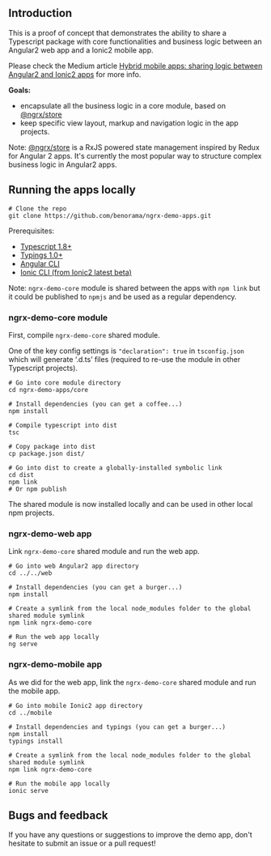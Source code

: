 
## Introduction

This is a proof of concept that demonstrates the ability to share a Typescript package with core functionalities and business logic between an Angular2 web app and a Ionic2 mobile app.

Please check the Medium article [Hybrid mobile apps: sharing logic between Angular2 and Ionic2 apps]() for more info.

**Goals:**

* encapsulate all the business logic in a core module, based on [@ngrx/store](https://github.com/ngrx/store)
* keep specific view layout, markup and navigation logic in the app projects.

Note: [@ngrx/store](https://github.com/ngrx/store) is a RxJS powered state management inspired by Redux for Angular 2 apps. 
It's currently the most popular way to structure complex business logic in Angular2 apps.


## Running the apps locally

```
# Clone the repo
git clone https://github.com/benorama/ngrx-demo-apps.git
```

Prerequisites:
* [Typescript 1.8+](https://www.typescriptlang.org/index.html#download-links)
* [Typings 1.0+](https://github.com/typings/typings)
* [Angular CLI](https://cli.angular.io)
* [Ionic CLI (from Ionic2 latest beta)](http://ionicframework.com/docs/cli/)

Note: `ngrx-demo-core` module is shared between the apps with `npm link` but it could be published to `npmjs` and be used as a regular dependency.

### ngrx-demo-core module

First, compile `ngrx-demo-core` shared module. 

One of the key config settings is `"declaration": true` in `tsconfig.json` which will generate ‘.d.ts’ files (required to re-use the module in other Typescript projects). 

```
# Go into core module directory
cd ngrx-demo-apps/core

# Install dependencies (you can get a coffee...)
npm install

# Compile typescript into dist
tsc

# Copy package into dist
cp package.json dist/

# Go into dist to create a globally-installed symbolic link
cd dist
npm link
# Or npm publish
```

The shared module is now installed locally and can be used in other local npm projects.

### ngrx-demo-web app

Link `ngrx-demo-core` shared module and run the web app.

```
# Go into web Angular2 app directory
cd ../../web

# Install dependencies (you can get a burger...)
npm install

# Create a symlink from the local node_modules folder to the global shared module symlink
npm link ngrx-demo-core

# Run the web app locally
ng serve
```

### ngrx-demo-mobile app

As we did for the web app, link the `ngrx-demo-core` shared module and run the mobile app.

```
# Go into mobile Ionic2 app directory
cd ../mobile

# Install dependencies and typings (you can get a burger...)
npm install
typings install

# Create a symlink from the local node_modules folder to the global shared module symlink
npm link ngrx-demo-core

# Run the mobile app locally
ionic serve
```

## Bugs and feedback

If you have any questions or suggestions to improve the demo app, don't hesitate to submit an issue or a pull request!